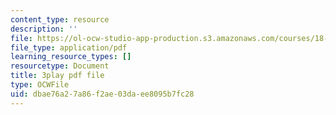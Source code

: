 ```yaml
---
content_type: resource
description: ''
file: https://ol-ocw-studio-app-production.s3.amazonaws.com/courses/18-01sc-single-variable-calculus-fall-2010/dbae76a27a86f2ae03daee8095b7fc28_nbtaQtX6JA.pdf
file_type: application/pdf
learning_resource_types: []
resourcetype: Document
title: 3play pdf file
type: OCWFile
uid: dbae76a2-7a86-f2ae-03da-ee8095b7fc28
---
```

